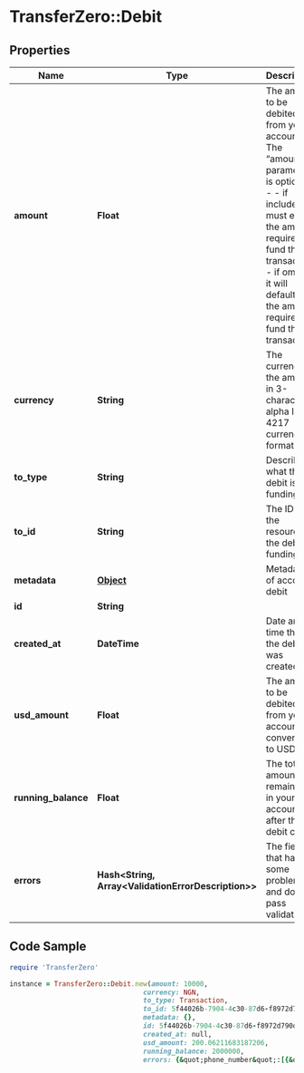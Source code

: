 # TransferZero::Debit

## Properties

Name | Type | Description | Notes
------------ | ------------- | ------------- | -------------
**amount** | **Float** | The amount to be debited from your account.  The “amount” parameter is optional - - if included, it must equal the amount required to fund the transaction. - if omitted, it will default to the amount required to fund the transaction.  | [optional] 
**currency** | **String** | The currency of the amount in 3-character alpha ISO 4217 currency format | 
**to_type** | **String** | Describes what the debit is funding | 
**to_id** | **String** | The ID of the resource the debit is funding | 
**metadata** | [**Object**](.md) | Metadata of account debit | [optional] 
**id** | **String** |  | [optional] 
**created_at** | **DateTime** | Date and time that the debit was created | [optional] 
**usd_amount** | **Float** | The amount to be debited from your account converted to USD  | [optional] 
**running_balance** | **Float** | The total amount remaining in your account after the debit call  | [optional] 
**errors** | **Hash&lt;String, Array&lt;ValidationErrorDescription&gt;&gt;** | The fields that have some problems and don&#39;t pass validation | [optional] 

## Code Sample

```ruby
require 'TransferZero'

instance = TransferZero::Debit.new(amount: 10000,
                                 currency: NGN,
                                 to_type: Transaction,
                                 to_id: 5f44026b-7904-4c30-87d6-f8972d790ded,
                                 metadata: {},
                                 id: 5f44026b-7904-4c30-87d6-f8972d790ded,
                                 created_at: null,
                                 usd_amount: 200.06211683187206,
                                 running_balance: 2000000,
                                 errors: {&quot;phone_number&quot;:[{&quot;error&quot;:&quot;invalid&quot;}],&quot;documents&quot;:[{&quot;error&quot;:&quot;blank&quot;}]})
```


